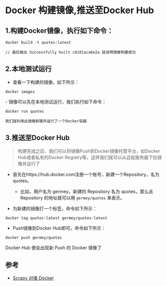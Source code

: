 #  Docker 构建镜像,推送至Docker Hub

## 1.构建Docker镜像，执行如下命令：
```
docker build -t quotes:latest

// 最后输出 Successfully built c8101aca6e2a 就说明镜像构建成功
```


## 2.本地测试运行


- 查看一下构建的镜像，如下所示：
```
docker images
```

-`镜像可以先在本地测试运行，我们执行如下命令：
```
docker run quotes

我们就利用此镜像新建并运行了一个Docker容器
```


## 3.推送至Docker Hub
>构建完成之后，我们可以将镜像Push到Docker镜像托管平台，如Docker Hub或者私有的Docker Registry等，这样我们就可以从远程服务器下拉镜像并运行了

- 首先在https://hub.docker.com注册一个账号，新建一个Repository，名为quotes。
  - 比如，用户名为 germey，新建的 Repository 名为 quotes，那么此 Repository 的地址就可以用 `germey/quotes` 来表示。

- 为新建的镜像打一个标签，命令如下所示：
```
docker tag quotes:latest germey/quotes:latest
```

- Push镜像到Docker Hub即可，命令如下所示：

```
docker push germey/quotes
```

Docker Hub 便会出现新 Push 的 Docker 镜像了






## 参考
- [Scrapy 对接 Docker](https://juejin.im/post/5ad6f6bcf265da237c696daf)
